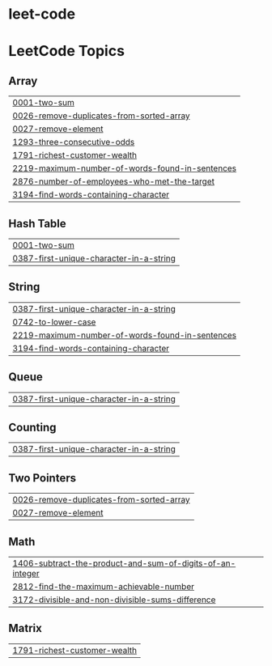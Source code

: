 # leet-code
<!---LeetCode Topics Start-->
# LeetCode Topics
## Array
|  |
| ------- |
| [0001-two-sum](https://github.com/Adinathmk/leet-code/tree/master/0001-two-sum) |
| [0026-remove-duplicates-from-sorted-array](https://github.com/Adinathmk/leet-code/tree/master/0026-remove-duplicates-from-sorted-array) |
| [0027-remove-element](https://github.com/Adinathmk/leet-code/tree/master/0027-remove-element) |
| [1293-three-consecutive-odds](https://github.com/Adinathmk/leet-code/tree/master/1293-three-consecutive-odds) |
| [1791-richest-customer-wealth](https://github.com/Adinathmk/leet-code/tree/master/1791-richest-customer-wealth) |
| [2219-maximum-number-of-words-found-in-sentences](https://github.com/Adinathmk/leet-code/tree/master/2219-maximum-number-of-words-found-in-sentences) |
| [2876-number-of-employees-who-met-the-target](https://github.com/Adinathmk/leet-code/tree/master/2876-number-of-employees-who-met-the-target) |
| [3194-find-words-containing-character](https://github.com/Adinathmk/leet-code/tree/master/3194-find-words-containing-character) |
## Hash Table
|  |
| ------- |
| [0001-two-sum](https://github.com/Adinathmk/leet-code/tree/master/0001-two-sum) |
| [0387-first-unique-character-in-a-string](https://github.com/Adinathmk/leet-code/tree/master/0387-first-unique-character-in-a-string) |
## String
|  |
| ------- |
| [0387-first-unique-character-in-a-string](https://github.com/Adinathmk/leet-code/tree/master/0387-first-unique-character-in-a-string) |
| [0742-to-lower-case](https://github.com/Adinathmk/leet-code/tree/master/0742-to-lower-case) |
| [2219-maximum-number-of-words-found-in-sentences](https://github.com/Adinathmk/leet-code/tree/master/2219-maximum-number-of-words-found-in-sentences) |
| [3194-find-words-containing-character](https://github.com/Adinathmk/leet-code/tree/master/3194-find-words-containing-character) |
## Queue
|  |
| ------- |
| [0387-first-unique-character-in-a-string](https://github.com/Adinathmk/leet-code/tree/master/0387-first-unique-character-in-a-string) |
## Counting
|  |
| ------- |
| [0387-first-unique-character-in-a-string](https://github.com/Adinathmk/leet-code/tree/master/0387-first-unique-character-in-a-string) |
## Two Pointers
|  |
| ------- |
| [0026-remove-duplicates-from-sorted-array](https://github.com/Adinathmk/leet-code/tree/master/0026-remove-duplicates-from-sorted-array) |
| [0027-remove-element](https://github.com/Adinathmk/leet-code/tree/master/0027-remove-element) |
## Math
|  |
| ------- |
| [1406-subtract-the-product-and-sum-of-digits-of-an-integer](https://github.com/Adinathmk/leet-code/tree/master/1406-subtract-the-product-and-sum-of-digits-of-an-integer) |
| [2812-find-the-maximum-achievable-number](https://github.com/Adinathmk/leet-code/tree/master/2812-find-the-maximum-achievable-number) |
| [3172-divisible-and-non-divisible-sums-difference](https://github.com/Adinathmk/leet-code/tree/master/3172-divisible-and-non-divisible-sums-difference) |
## Matrix
|  |
| ------- |
| [1791-richest-customer-wealth](https://github.com/Adinathmk/leet-code/tree/master/1791-richest-customer-wealth) |
<!---LeetCode Topics End-->